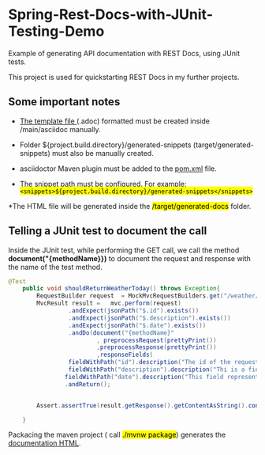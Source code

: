 # Spring-Rest-Docs-with-JUnit-Testing-Demo
Example of generating API documentation with REST Docs, using JUnit tests. 

This project is used for quickstarting REST Docs in my further projects.

## Some important notes

* [The template file ](https://github.com/andrejj10/Spring-Rest-Docs-with-JUnit-Testing-Demo/blob/master/src/main/asciidoc/index.adoc ) (.adoc) formatted must be 
created inside /main/asciidoc manually.
* Folder ${project.build.directory}/generated-snippets (target/generated-snippets) must also be manually created.

* asciidoctor Maven plugin must be added to the [pom.xml](https://github.com/andrejj10/Spring-Rest-Docs-with-JUnit-Testing-Demo/blob/master/pom.xml) file.

* The snippet path must be configured. For example: <mark> ``` <snippets>${project.build.directory}/generated-snippets</snippets> ```</mark>

*The HTML file will be generated inside the <mark>/target/generated-docs</mark> folder.

## Telling a JUnit test to document the call

Inside the JUnit test, while performing the GET call, we call the method __document("{methodName}})__ to document the request and response with the name of
the test method.

```java
@Test
    public void shouldReturnWeatherToday() throws Exception{
        RequestBuilder request  = MockMvcRequestBuilders.get("/weather/today");
        MvcResult result =   mvc.perform(request)
                 .andExpect(jsonPath("$.id").exists())
                 .andExpect(jsonPath("$.description").exists())
                 .andExpect(jsonPath("$.date").exists())
                 .andDo(document("{methodName}"
                         , preprocessRequest(prettyPrint())
                         ,preprocessResponse(prettyPrint())
                         ,responseFields(
                 fieldWithPath("id").description("The id of the requested object"),
                 fieldWithPath("description").description("Thi is a field for description"),
                fieldWithPath("date").description("This field represents the given date"))))
                .andReturn();


        Assert.assertTrue(result.getResponse().getContentAsString().contains(LocalDate.now().toString())); // we want to assure that the date is correct

    }
```

Packacing the maven project ( call <mark>./mvnw package</mark>) generates the [documentation HTML](https://github.com/andrejj10/Spring-Rest-Docs-with-JUnit-Testing-Demo/blob/master/target/generated-docs/index.html).

